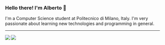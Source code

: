 ### Hello there! I'm Alberto 👋
I'm a Computer Science student at Politecnico di Milano, Italy. I'm very passionate about learning new technologies and programming in general.
<hr>
<img align="left" src="https://github-readme-stats.vercel.app/api?username=albertomosconi&hide_border=true&show_icons=true&hide=prs,issues&count_private=true" />
<img align="left" src="https://github-readme-stats.vercel.app/api/top-langs/?username=albertomosconi&hide_border=true&layout=compact" />
